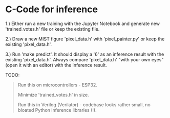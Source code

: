# C-Code for inference

1.) Either run a new training with the Jupyter Notebook and generate new 'trained_votes.h' file or keep the existing file. 

2.) Draw a new MIST figure 'pixel_data.h' with 'pixel_painter.py' or keep the existing 'pixel_data.h'.

3.) Run 'make predict'. It should display a '6' as an inference result with the existing 'pixel_data.h'. Always compare 'pixel_data.h' "with your own eyes" (open it with an editor) with the inference result.

TODO: 
> Run this on microcontrollers - ESP32.
>
> Minimize 'trained_votes.h' in size.
>
> Run this in Verilog (Verilator) - codebase looks rather small, no bloated Python inference libraries (!).
